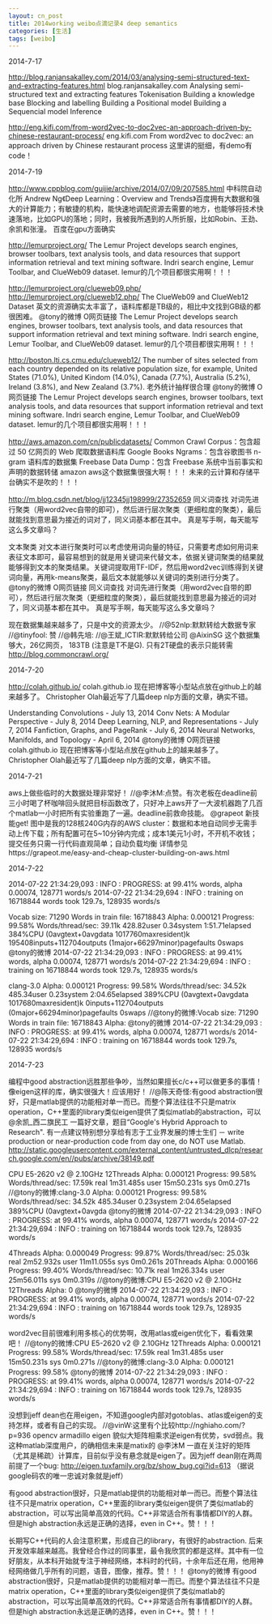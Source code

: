 ```yaml
---
layout: cn_post
title: 2014working weibo点滴记录4 deep semantics
categories: [生活]
tags: [weibo]
---
```


2014-7-17

http://blog.ranjansakalley.com/2014/03/analysing-semi-structured-text-and-extracting-features.html blog.ranjansakalley.com Analysing semi-structured text and extracting features Tokenisation Building a knowledge base Blocking and labelling Building a Positional model Building a Sequencial model Inference

http://eng.kifi.com/from-word2vec-to-doc2vec-an-approach-driven-by-chinese-restaurant-process/ eng.kifi.com From word2vec to doc2vec: an approach driven by Chinese restaurant process 这里讲的挺细，有demo有code！

2014-7-19

http://www.cppblog.com/guijie/archive/2014/07/09/207585.html 中科院自动化所 Andrew Ng《Deep Learning：Overview and Trends》百度拥有大数据和强大的计算能力；有敏捷的机构，能快速地调配资源去需要的地方，也能够将技术快速落地，比如GPU的落地；同时，我被我所遇到的人所折服，比如Robin、王劲、余凯和张潼。 百度在gpu方面确实

http://lemurproject.org/ The Lemur Project develops search engines, browser toolbars, text analysis tools, and data resources that support information retrieval and text mining software. Indri search engine, Lemur Toolbar, and ClueWeb09 dataset. lemur的几个项目都很实用啊！！！

http://lemurproject.org/clueweb09.php/ http://lemurproject.org/clueweb12.php/ The ClueWeb09 and ClueWeb12 Dataset 英文的资源确实太丰富了，语料库都是TB级的，相比中文找到GB级的都很困难。
@tony的微博
O网页链接 The Lemur Project develops search engines, browser toolbars, text analysis tools, and data resources that support information retrieval and text mining software. Indri search engine, Lemur Toolbar, and ClueWeb09 dataset. lemur的几个项目都很实用啊！！！

http://boston.lti.cs.cmu.edu/clueweb12/ The number of sites selected from each country depended on its relative population size, for example, United States (71.0%), United Kindom (14.0%), Canada (7.7%), Australia (5.2%), Ireland (3.8%), and New Zealand (3.7%). 老外统计抽样很合理
@tony的微博
O网页链接 The Lemur Project develops search engines, browser toolbars, text analysis tools, and data resources that support information retrieval and text mining software. Indri search engine, Lemur Toolbar, and ClueWeb09 dataset. lemur的几个项目都很实用啊！！！

http://aws.amazon.com/cn/publicdatasets/ Common Crawl Corpus：包含超过 50 亿网页的 Web 爬取数据语料库 Google Books Ngrams：包含谷歌图书 n-gram 语料库的数据集 Freebase Data Dump：包含 Freebase 系统中当前事实和声明的数据转储 amazon aws这个数据集很强大啊！！！ 未来的云计算和存储平台确实不是吹的！！！

http://m.blog.csdn.net/blog/jj12345jj198999/27352659 同义词查找 对词先进行聚类（用word2vec自带的即可），然后进行层次聚类（更细粒度的聚类），最后就能找到意思最为接近的词对了，同义词基本都在其中。 真是写手啊，每天能写这么多文章吗？

文本聚类 对文本进行聚类时可以考虑使用词向量的特征，只需要考虑如何用词来表征文本即可，最容易想到的就是用关键词来代替文本，依据关键词聚类的结果就能够得到文本的聚类结果。关键词提取用TF-IDF，然后用word2vec训练得到关键词向量，再用k-means聚类，最后文本就能够以关键词的类别进行分类了。
@tony的微博
O网页链接 同义词查找 对词先进行聚类（用word2vec自带的即可），然后进行层次聚类（更细粒度的聚类），最后就能找到意思最为接近的词对了，同义词基本都在其中。 真是写手啊，每天能写这么多文章吗？

现在数据集越来越多了，只是中文的资源太少。 //@52nlp:默默转给大数据专家 //@tinyfool: 赞 //@韩先培: //@王斌_ICTIR:默默转给公司
@AixinSG
这个数据集够大，26亿网页， 183TB (注意是T不是G). 只有2T硬盘的表示只能转需 http://blog.commoncrawl.org/

2014-7-20

http://colah.github.io/ colah.github.io 现在把博客等小型站点放在github上的越来越多了。 Christopher Olah最近写了几篇deep nlp方面的文章，确实不错。

Understanding Convolutions - July 13, 2014 Conv Nets: A Modular Perspective - July 8, 2014 Deep Learning, NLP, and Representations - July 7, 2014 Fanfiction, Graphs, and PageRank - July 6, 2014 Neural Networks, Manifolds, and Topology - April 6, 2014
@tony的微博
O网页链接 colah.github.io 现在把博客等小型站点放在github上的越来越多了。 Christopher Olah最近写了几篇deep nlp方面的文章，确实不错。

2014-7-21

aws上做些临时的大数据处理非常好！ //@李沐M:点赞。有次老板在deadline前三小时喝了杯咖啡回头就把目标函数改了，只好冲上aws开了一大波机器跑了几百个matlab一小时把所有实验重跑了一遍。deadline前救命技能。
@grapeot
新技能get! 图中是我的128核240G内存的AWS cluster：数据和本地自动同步无需手动上传下载；所有配置可在5~10分钟内完成；成本1美元1小时，不开机不收钱；提交任务只需一行代码直观简单；自动负载均衡 详情参见https://grapeot.me/easy-and-cheap-cluster-building-on-aws.html

2014-7-22

2014-07-22 21:34:29,093 : INFO : PROGRESS: at 99.41% words, alpha 0.00074, 128771 words/s 2014-07-22 21:34:29,694 : INFO : training on 16718844 words took 129.7s, 128935 words/s

Vocab size: 71290 Words in train file: 16718843 Alpha: 0.000121 Progress: 99.58% Words/thread/sec: 39.11k 428.82user 0.34system 1:51.71elapsed 384%CPU (0avgtext+0avgdata 1017760maxresident)k 195408inputs+112704outputs (1major+66297minor)pagefaults 0swaps
@tony的微博
2014-07-22 21:34:29,093 : INFO : PROGRESS: at 99.41% words, alpha 0.00074, 128771 words/s 2014-07-22 21:34:29,694 : INFO : training on 16718844 words took 129.7s, 128935 words/s

clang-3.0 Alpha: 0.000121 Progress: 99.58% Words/thread/sec: 34.52k 485.34user 0.23system 2:04.65elapsed 389%CPU (0avgtext+0avgdata 1017680maxresident)k 0inputs+112704outputs (0major+66294minor)pagefaults 0swaps //@tony的微博:Vocab size: 71290 Words in train file: 16718843 Alpha:
@tony的微博
2014-07-22 21:34:29,093 : INFO : PROGRESS: at 99.41% words, alpha 0.00074, 128771 words/s 2014-07-22 21:34:29,694 : INFO : training on 16718844 words took 129.7s, 128935 words/s

2014-7-23

编程中good abstraction远胜那些争吵，当然如果擅长c/c++可以做更多的事情！像eigen这样的库，确实很强大！应该用好！ //@陈天奇怪:有good abstraction很好，只是matlab提供的功能相对单一而已。而整个算法往往不只是matrix operation，C++里面的library类似eigen提供了类似matlab的abstraction，可以
@余凯_西二旗民工
一篇好文章，题目“Google's Hybrid Approach to Research". 有一点建议特别想分享给有志于工业界发展的博士生们 － write production or near-production code from day one, do NOT use Matlab. http://static.googleusercontent.com/external_content/untrusted_dlcp/research.google.com/en//pubs/archive/38149.pdf

CPU E5-2620 v2 @ 2.10GHz 12Threads Alpha: 0.000121 Progress: 99.58% Words/thread/sec: 17.59k real 1m31.485s user 15m50.231s sys 0m0.271s //@tony的微博:clang-3.0 Alpha: 0.000121 Progress: 99.58% Words/thread/sec: 34.52k 485.34user 0.23system 2:04.65elapsed 389%CPU (0avgtext+0avgda
@tony的微博
2014-07-22 21:34:29,093 : INFO : PROGRESS: at 99.41% words, alpha 0.00074, 128771 words/s 2014-07-22 21:34:29,694 : INFO : training on 16718844 words took 129.7s, 128935 words/s

4Threads Alpha: 0.000049 Progress: 99.87% Words/thread/sec: 25.03k real 2m52.932s user 11m11.055s sys 0m0.261s 20Threads Alpha: 0.000166 Progress: 99.40% Words/thread/sec: 10.71k real 1m26.334s user 25m56.011s sys 0m0.319s //@tony的微博:CPU E5-2620 v2 @ 2.10GHz 12Threads Alpha: 0
@tony的微博
2014-07-22 21:34:29,093 : INFO : PROGRESS: at 99.41% words, alpha 0.00074, 128771 words/s 2014-07-22 21:34:29,694 : INFO : training on 16718844 words took 129.7s, 128935 words/s

word2vec目前很难利用多核心的优势啊，改用atlas或eigen优化下，看看效果吧！ //@tony的微博:CPU E5-2620 v2 @ 2.10GHz 12Threads Alpha: 0.000121 Progress: 99.58% Words/thread/sec: 17.59k real 1m31.485s user 15m50.231s sys 0m0.271s //@tony的微博:clang-3.0 Alpha: 0.000121 Progress: 99.58%
@tony的微博
2014-07-22 21:34:29,093 : INFO : PROGRESS: at 99.41% words, alpha 0.00074, 128771 words/s 2014-07-22 21:34:29,694 : INFO : training on 16718844 words took 129.7s, 128935 words/s

没想到jeff dean也在用eigen，不知道google内部对gotoblas、atlas或eigen的支持怎样，或者有自己的实现。 //@vinW:这里有个比较http://nghiaho.com/?p=936 opencv armadillo eigen 貌似大矩阵相乘求逆eigen有优势，svd弱点。我这种matlab深度用户，的确相信未来是matix的
@李沐M
一直在关注好的矩阵（尤其是稀疏）计算库，目前似乎没有悬念就是eigen了。因为jeff dean刚在两周前提了一个bug: http://eigen.tuxfamily.org/bz/show_bug.cgi?id=613 （据说google码农的唯一忠诚对象就是jeff）

有good abstraction很好，只是matlab提供的功能相对单一而已。而整个算法往往不只是matrix operation，C++里面的library类似eigen提供了类似matlab的abstraction，可以写出简单高效的代码。C++非常适合所有事情都DIY的人群。但是high abstraction永远是正确的选择，even in C++。赞！！！

长期写C++代码的人会注意积累，形成自己的library，有很好的abstraction. 后来开发效率越来越高。我曾经合作过的同事里，最令我欣赏的都是这样。其中有一位好朋友，从本科开始就专注于神经网络，本科时的代码，十余年后还在用，他用神经网络做几乎所有的问题，语音，图像，推荐。赞！！！
@tony的微博
有good abstraction很好，只是matlab提供的功能相对单一而已。而整个算法往往不只是matrix operation，C++里面的library类似eigen提供了类似matlab的abstraction，可以写出简单高效的代码。C++非常适合所有事情都DIY的人群。但是high abstraction永远是正确的选择，even in C++。赞！！！


